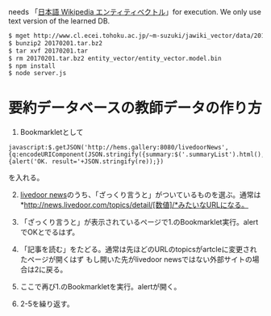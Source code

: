 needs 「[日本語 Wikipedia エンティティベクトル](http://www.cl.ecei.tohoku.ac.jp/~m-suzuki/jawiki_vector/)」for execution.
We only use text version of the learned DB.

```bash
$ mget http://www.cl.ecei.tohoku.ac.jp/~m-suzuki/jawiki_vector/data/20170201.tar.bz2
$ bunzip2 20170201.tar.bz2
$ tar xvf 20170201.tar
$ rm 20170201.tar.bz2 entity_vector/entity_vector.model.bin
$ npm install
$ node server.js
```


# 要約データベースの教師データの作り方

1. Bookmarkletとして
```
javascript:$.getJSON('http://hems.gallery:8080/livedoorNews',{q:encodeURIComponent(JSON.stringify({summary:$('.summaryList').html(),body:$('span[itemprop="articleBody"]').html(),headline:$('h1[itemprop="headline"]').html(),url:location.href}))},function(re){alert('OK. result='+JSON.stringify(re));})
```
を入れる。

2. [livedoor news](http://news.livedoor.com/)のうち、「ざっくり言うと」がついているものを選ぶ。通常は*http://news.livedoor.com/topics/detail/[数値]/*みたいなURLになる。

3. 「ざっくり言うと」が表示されているページで1.のBookmarklet実行。alertでOKとでるはず。

4. 「記事を読む」をたどる。通常は先ほどのURLのtopicsがartcleに変更されたページが開くはず
もし開いた先がlivedoor newsではない外部サイトの場合は2に戻る。

5. ここで再び1.のBookmarkletを実行。alertが開く。

6. 2-5を繰り返す。
